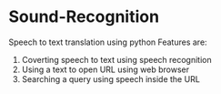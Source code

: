 # Sound-Recognition
Speech to text translation using python 
Features are:
1. Coverting speech to text using speech recognition
2. Using a text to open URL using web browser
3. Searching a query using speech inside the URL
     
